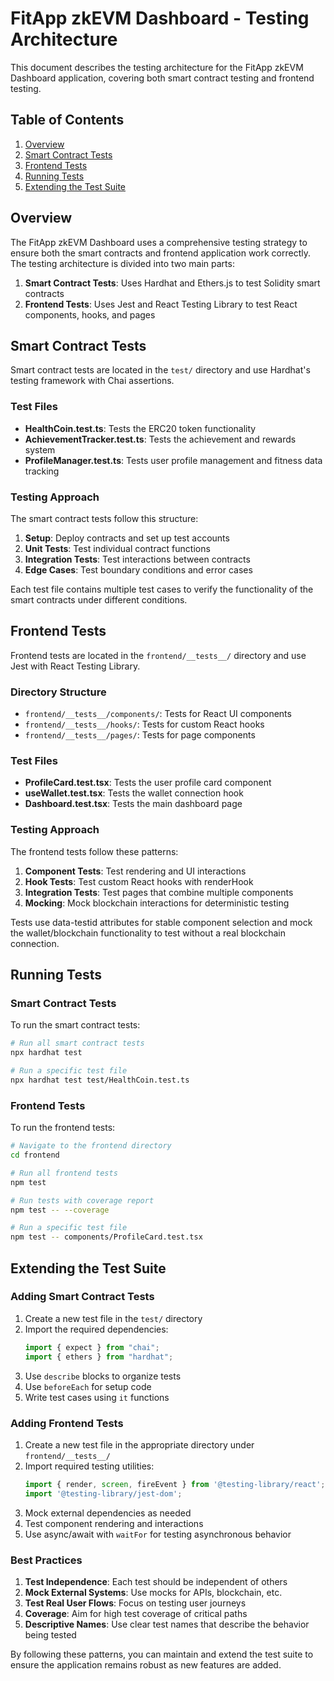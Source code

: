 # FitApp zkEVM Dashboard - Testing Architecture

This document describes the testing architecture for the FitApp zkEVM Dashboard application, covering both smart contract testing and frontend testing.

## Table of Contents

1. [Overview](#overview)
2. [Smart Contract Tests](#smart-contract-tests)
3. [Frontend Tests](#frontend-tests)
4. [Running Tests](#running-tests)
5. [Extending the Test Suite](#extending-the-test-suite)

## Overview

The FitApp zkEVM Dashboard uses a comprehensive testing strategy to ensure both the smart contracts and frontend application work correctly. The testing architecture is divided into two main parts:

1. **Smart Contract Tests**: Uses Hardhat and Ethers.js to test Solidity smart contracts
2. **Frontend Tests**: Uses Jest and React Testing Library to test React components, hooks, and pages

## Smart Contract Tests

Smart contract tests are located in the `test/` directory and use Hardhat's testing framework with Chai assertions.

### Test Files

- **HealthCoin.test.ts**: Tests the ERC20 token functionality
- **AchievementTracker.test.ts**: Tests the achievement and rewards system
- **ProfileManager.test.ts**: Tests user profile management and fitness data tracking

### Testing Approach

The smart contract tests follow this structure:

1. **Setup**: Deploy contracts and set up test accounts
2. **Unit Tests**: Test individual contract functions
3. **Integration Tests**: Test interactions between contracts
4. **Edge Cases**: Test boundary conditions and error cases

Each test file contains multiple test cases to verify the functionality of the smart contracts under different conditions.

## Frontend Tests

Frontend tests are located in the `frontend/__tests__/` directory and use Jest with React Testing Library.

### Directory Structure

- `frontend/__tests__/components/`: Tests for React UI components
- `frontend/__tests__/hooks/`: Tests for custom React hooks
- `frontend/__tests__/pages/`: Tests for page components

### Test Files

- **ProfileCard.test.tsx**: Tests the user profile card component
- **useWallet.test.tsx**: Tests the wallet connection hook
- **Dashboard.test.tsx**: Tests the main dashboard page

### Testing Approach

The frontend tests follow these patterns:

1. **Component Tests**: Test rendering and UI interactions
2. **Hook Tests**: Test custom React hooks with renderHook
3. **Integration Tests**: Test pages that combine multiple components
4. **Mocking**: Mock blockchain interactions for deterministic testing

Tests use data-testid attributes for stable component selection and mock the wallet/blockchain functionality to test without a real blockchain connection.

## Running Tests

### Smart Contract Tests

To run the smart contract tests:

```bash
# Run all smart contract tests
npx hardhat test

# Run a specific test file
npx hardhat test test/HealthCoin.test.ts
```

### Frontend Tests

To run the frontend tests:

```bash
# Navigate to the frontend directory
cd frontend

# Run all frontend tests
npm test

# Run tests with coverage report
npm test -- --coverage

# Run a specific test file
npm test -- components/ProfileCard.test.tsx
```

## Extending the Test Suite

### Adding Smart Contract Tests

1. Create a new test file in the `test/` directory
2. Import the required dependencies:
   ```typescript
   import { expect } from "chai";
   import { ethers } from "hardhat";
   ```
3. Use `describe` blocks to organize tests
4. Use `beforeEach` for setup code
5. Write test cases using `it` functions

### Adding Frontend Tests

1. Create a new test file in the appropriate directory under `frontend/__tests__/`
2. Import required testing utilities:
   ```typescript
   import { render, screen, fireEvent } from '@testing-library/react';
   import '@testing-library/jest-dom';
   ```
3. Mock external dependencies as needed
4. Test component rendering and interactions
5. Use async/await with `waitFor` for testing asynchronous behavior

### Best Practices

1. **Test Independence**: Each test should be independent of others
2. **Mock External Systems**: Use mocks for APIs, blockchain, etc.
3. **Test Real User Flows**: Focus on testing user journeys
4. **Coverage**: Aim for high test coverage of critical paths
5. **Descriptive Names**: Use clear test names that describe the behavior being tested

By following these patterns, you can maintain and extend the test suite to ensure the application remains robust as new features are added.

